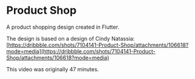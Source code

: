 # Product Shop 

A product shopping design created in Flutter.

The design is based on a design of Cindy Natassia: [https://dribbble.com/shots/7104141-Product-Shop/attachments/106618?mode=media](https://dribbble.com/shots/7104141-Product-Shop/attachments/106618?mode=media)

This video was originally 47 minutes.


